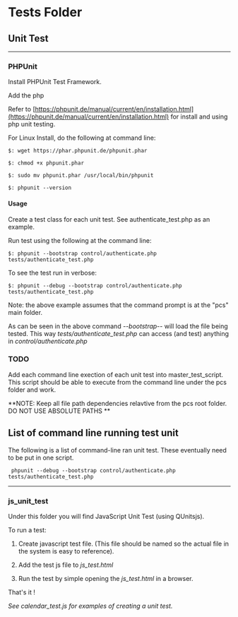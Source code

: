 # Tests Folder


## Unit Test

----

### PHPUnit

Install PHPUnit Test Framework.

Add the php

Refer to [https://phpunit.de/manual/current/en/installation.html](https://phpunit.de/manual/current/en/installation.html) for install and using php unit testing.

For Linux Install,  do the following at command line:

```
$: wget https://phar.phpunit.de/phpunit.phar

$: chmod +x phpunit.phar

$: sudo mv phpunit.phar /usr/local/bin/phpunit

$: phpunit --version
```



#### Usage

Create a test class for each unit test.  See authenticate_test.php as an example.

Run test using the following at the command line:

```
$: phpunit --bootstrap control/authenticate.php tests/authenticate_test.php
```

To see the test run in verbose:

```
$: phpunit --debug --bootstrap control/authenticate.php tests/authenticate_test.php
```

Note: the above example assumes that the command prompt is at the "pcs" main folder.

As can be seen in the above command _--bootstrap--_ will load the file being tested.  This way _tests/authenticate\_test.php_ can access (and test) anything in _control/authenticate.php_


### TODO
Add each command line exection of each unit test into master_test_script.  This script should be able to execute from the command line under the pcs folder and work.

**NOTE: Keep all file path dependencies relavtive from the pcs root folder. DO NOT USE ABSOLUTE PATHS **


## List of command line running test unit
The following is a list of command-line ran unit test.  These eventually need to be put in one script.

```
 phpunit --debug --bootstrap control/authenticate.php tests/authenticate_test.php

```

----

### js_unit_test

Under this folder you will find JavaScript Unit Test (using QUnitsjs).

To run a test:

1. Create javascript test file. (This file should be named so the actual file in the system
is easy to reference).

2. Add the test js file to _js\_test.html_

3. Run the test by simple opening the _js\_test.html_ in a browser.

That's it ! 

_See calendar\_test.js for examples of creating a unit test._